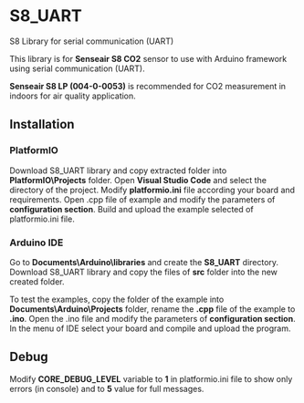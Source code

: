 # S8_UART
S8 Library for serial communication (UART)

This library is for **Senseair S8 CO2** sensor to use with Arduino framework using serial communication (UART).

**Senseair S8 LP (004-0-0053)** is recommended for CO2 measurement in indoors for air quality application.



## Installation

### PlatformIO

Download S8_UART library and copy extracted folder into **PlatformIO\Projects** folder. Open **Visual Studio Code** and select the directory of the project. Modify **platformio.ini** file according your board and requirements. Open .cpp file of example and modify the parameters of **configuration section**. Build and upload the example selected of platformio.ini file.

### Arduino IDE

Go to **Documents\Arduino\libraries** and create the **S8_UART** directory. Download S8_UART library and copy the files of **src** folder into the new created folder.

To test the examples, copy the folder of the example into **Documents\Arduino\Projects** folder, rename the **.cpp** file of the example to **.ino**. Open the .ino file and modify the parameters of **configuration section**. In the menu of IDE select your board and compile and upload the program.



## Debug

Modify **CORE_DEBUG_LEVEL** variable to **1** in platformio.ini file to show only errors (in console) and to **5** value for full messages.